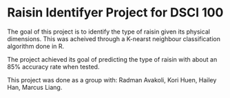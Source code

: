 # Raisin Identifyer Project for DSCI 100

The goal of this project is to identify the type of raisin given its physical dimensions. This was acheived through a K-nearst neighbour classification algorithm done in R. 

The project achieved its goal of predicting the type of raisin with about an 85% accuracy rate when tested.

This project was done as a group with: Radman Avakoli, Kori Huen, Hailey Han, Marcus Liang.
